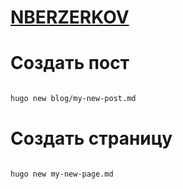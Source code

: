 # [NBERZERKOV](https://www.nberzerkov.github.io)

# Создать пост

```bash

hugo new blog/my-new-post.md

```

# Создать страницу

```bash

hugo new my-new-page.md

```

